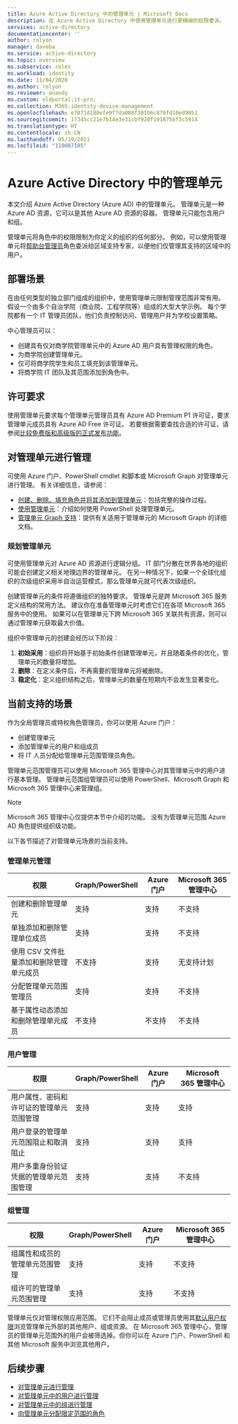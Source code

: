 ```yaml
---
title: Azure Active Directory 中的管理单元 | Microsoft Docs
description: 在 Azure Active Directory 中使用管理单元进行更精细的权限委派。
services: active-directory
documentationcenter: ''
author: rolyon
manager: daveba
ms.service: active-directory
ms.topic: overview
ms.subservice: roles
ms.workload: identity
ms.date: 11/04/2020
ms.author: rolyon
ms.reviewer: anandy
ms.custom: oldportal;it-pro;
ms.collection: M365-identity-device-management
ms.openlocfilehash: e7071d180efe9f7da088f30106c879fd10ed9051
ms.sourcegitcommit: 17345cc21e7b14e3e31cbf920f191875bf3c5914
ms.translationtype: HT
ms.contentlocale: zh-CN
ms.lasthandoff: 05/19/2021
ms.locfileid: "110087105"
---
```

# <a name="administrative-units-in-azure-active-directory"></a>Azure Active Directory 中的管理单元

本文介绍 Azure Active Directory (Azure AD) 中的管理单元。 管理单元是一种 Azure AD 资源，它可以是其他 Azure AD 资源的容器。 管理单元只能包含用户和组。

管理单元将角色中的权限限制为你定义的组织的任何部分。 例如，可以使用管理单元将[帮助台管理员](permissions-reference.md#helpdesk-administrator)角色委派给区域支持专家，以便他们仅管理其支持的区域中的用户。

## <a name="deployment-scenario"></a>部署场景

在由任何类型的独立部门组成的组织中，使用管理单元限制管理范围非常有用。 假设一个由多个自治学院（商业院、工程学院等）组成的大型大学示例。 每个学院都有一个 IT 管理员团队，他们负责控制访问、管理用户并为学校设置策略。

中心管理员可以：

- 创建具有仅对商学院管理单元中的 Azure AD 用户具有管理权限的角色。
- 为商学院创建管理单元。
- 仅可将商学院学生和员工填充到该管理单元。
- 将商学院 IT 团队及其范围添加到角色中。

## <a name="license-requirements"></a>许可要求

使用管理单元要求每个管理单元管理员具有 Azure AD Premium P1 许可证，要求管理单元成员具有 Azure AD Free 许可证。 若要根据需要查找合适的许可证，请参阅[比较免费版和高级版的正式发布功能](https://azure.microsoft.com/pricing/details/active-directory/)。

## <a name="manage-administrative-units"></a>对管理单元进行管理

可使用 Azure 门户、PowerShell cmdlet 和脚本或 Microsoft Graph 对管理单元进行管理。 有关详细信息，请参阅：

- [创建、删除、填充角色并将其添加到管理单元](admin-units-manage.md)：包括完整的操作过程。
- [使用管理单元](/powershell/azure/active-directory/working-with-administrative-units)：介绍如何使用 PowerShell 处理管理单元。
- [管理单元 Graph 支持](/graph/api/resources/administrativeunit)：提供有关适用于管理单元的 Microsoft Graph 的详细文档。

### <a name="plan-your-administrative-units"></a>规划管理单元

可使用管理单元对 Azure AD 资源进行逻辑分组。 IT 部门分散在世界各地的组织可能会创建定义相关地理边界的管理单元。 在另一种情况下，如果一个全球化组织的次级组织采用半自治运营模式，那么管理单元就可代表次级组织。

创建管理单元的条件将遵循组织的独特要求。 管理单元是跨 Microsoft 365 服务定义结构的常用方法。 建议你在准备管理单元时考虑它们在各项 Microsoft 365 服务中的使用。 如果可以在管理单元下跨 Microsoft 365 关联共有资源，则可以通过管理单元获取最大价值。

组织中管理单元的创建会经历以下阶段：

1. **初始采用**：组织将开始基于初始条件创建管理单元，并且随着条件的优化，管理单元的数量将增加。
1. **删除**：在定义条件后，不再需要的管理单元将被删除。
1. **稳定化**：定义组织结构之后，管理单元的数量在短期内不会发生显著变化。

## <a name="currently-supported-scenarios"></a>当前支持的场景

作为全局管理员或特权角色管理员，你可以使用 Azure 门户：

- 创建管理单元
- 添加管理单元的用户和组成员
- 将 IT 人员分配给管理单元范围管理员角色。

管理单元范围管理员可以使用 Microsoft 365 管理中心对其管理单元中的用户进行基本管理。 管理单元范围组管理员可以使用 PowerShell、Microsoft Graph 和 Microsoft 365 管理中心来管理组。

>[!Note]
>Microsoft 365 管理中心仅提供本节中介绍的功能。 没有为管理单元范围 Azure AD 角色提供组织级功能。

以下各节描述了对管理单元场景的当前支持。

### <a name="administrative-unit-management"></a>管理单元管理

| 权限 |   Graph/PowerShell   | Azure 门户 | Microsoft 365 管理中心 |
| --- | --- | --- | --- |
| 创建和删除管理单元   |    支持    |   支持   |    不支持 |
| 单独添加和删除管理单位成员    |   支持    |   支持   |    不支持 |
| 使用 CSV 文件批量添加和删除管理单元成员   |    不支持     |  支持   |    无支持计划 |
| 分配管理单元范围管理员  |     支持    |   支持    |   不支持 |
| 基于属性动态添加和删除管理单元成员 | 不支持 | 不支持 | 不支持

### <a name="user-management"></a>用户管理

| 权限 |   Graph/PowerShell   | Azure 门户 | Microsoft 365 管理中心 |
| --- | --- | --- | --- |
| 用户属性、密码和许可证的管理单元范围管理   |    支持     |  支持   |   支持 |
| 用户登录的管理单元范围阻止和取消阻止    |   支持   |    支持   |    支持 |
| 用户多重身份验证凭据的管理单元范围管理   |    支持   |   支持   |   不支持 |

### <a name="group-management"></a>组管理

| 权限 |   Graph/PowerShell   | Azure 门户 | Microsoft 365 管理中心 |
| --- | --- | --- | --- |
| 组属性和成员的管理单元范围管理     |  支持   |    支持    |  不支持 |
| 组许可的管理单元范围管理   |    支持  |    支持   |   不支持 |

管理单元仅对管理权限应用范围。 它们不会阻止成员或管理员使用其[默认用户权限](../fundamentals/users-default-permissions.md)浏览管理单元外部的其他用户、组或资源。 在 Microsoft 365 管理中心，管理员的管理单元范围外的用户会被筛选掉。但你可以在 Azure 门户、PowerShell 和其他 Microsoft 服务中浏览其他用户。

## <a name="next-steps"></a>后续步骤

- [对管理单元进行管理](admin-units-manage.md)
- [对管理单元中的用户进行管理](admin-units-add-manage-users.md)
- [对管理单元中的组进行管理](admin-units-add-manage-groups.md)
- [向管理单元分配限定范围的角色](admin-units-assign-roles.md)
